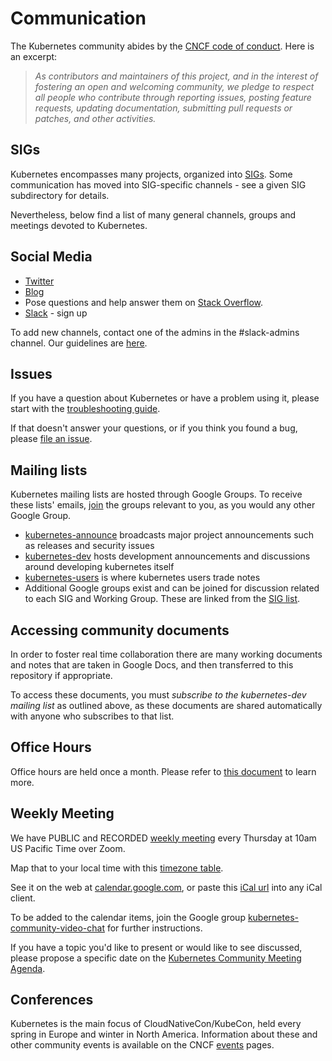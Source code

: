 # Communication

The Kubernetes community abides by the [CNCF code of conduct].  Here is an excerpt:

> _As contributors and maintainers of this project, and in the interest
> of fostering an open and welcoming community, we pledge to respect
> all people who contribute through reporting issues, posting feature
> requests, updating documentation, submitting pull requests or patches,
> and other activities._

## SIGs

Kubernetes encompasses many projects, organized into [SIGs](/sig-list.md).
Some communication has moved into SIG-specific channels - see
a given SIG subdirectory for details.

Nevertheless, below find a list of many general channels, groups
and meetings devoted to Kubernetes.

## Social Media

* [Twitter]
* [Blog]
* Pose questions and help answer them on [Stack Overflow].
* [Slack] - sign up  

To add new channels, contact one of the admins in the #slack-admins channel. Our guidelines are [here](/communication/slack-guidelines.md).

## Issues

If you have a question about Kubernetes or have a problem using it,
please start with the [troubleshooting guide].

If that doesn't answer your questions, or if you think you found a bug,
please [file an issue].


## Mailing lists

Kubernetes mailing lists are hosted through Google Groups.  To
receive these lists' emails,
[join](https://support.google.com/groups/answer/1067205) the groups
relevant to you, as you would any other Google Group.

* [kubernetes-announce] broadcasts major project announcements such as releases and security issues
* [kubernetes-dev] hosts development announcements and discussions around developing kubernetes itself
* [kubernetes-users] is where kubernetes users trade notes
* Additional Google groups exist and can be joined for discussion related to each SIG and Working Group.  These are linked from the [SIG list](/sig-list.md).

## Accessing community documents

In order to foster real time collaboration there are many working documents
and notes that are taken in Google Docs, and then transferred to this repository
if appropriate. 

To access these documents, you must _subscribe to the kubernetes-dev mailing list_
as outlined above, as these documents are shared automatically with anyone who
subscribes to that list. 

## Office Hours

Office hours are held once a month. Please refer to [this document](/events/office-hours.md) to learn more.

## Weekly Meeting

We have PUBLIC and RECORDED [weekly meeting] every Thursday at 10am US Pacific Time over Zoom.

Map that to your local time with this [timezone table].

See it on the web at [calendar.google.com], or paste this [iCal url] into any iCal client.

To be added to the calendar items, join the Google group
[kubernetes-community-video-chat] for further instructions.

If you have a topic you'd like to present or would like to see discussed,
please propose a specific date on the [Kubernetes Community Meeting Agenda].


## Conferences

Kubernetes is the main focus of CloudNativeCon/KubeCon, held every spring in Europe and winter in North America. Information about these and other community events is available on the CNCF [events] pages.


[Blog]: http://blog.kubernetes.io
[calendar.google.com]: https://calendar.google.com/calendar/embed?src=cgnt364vd8s86hr2phapfjc6uk%40group.calendar.google.com&ctz=America/Los_Angeles
[CNCF code of conduct]: https://github.com/cncf/foundation/blob/master/code-of-conduct.md
[communication]: /communication.md
[community meeting]: /communication.md#weekly-meeting
[events]: https://www.cncf.io/events/
[file an issue]: https://github.com/kubernetes/kubernetes/issues/new
[Google+]: https://plus.google.com/u/0/b/116512812300813784482/116512812300813784482
[iCal url]: https://calendar.google.com/calendar/ical/cgnt364vd8s86hr2phapfjc6uk%40group.calendar.google.com/public/basic.ics
[Kubernetes Community Meeting Agenda]: https://docs.google.com/document/d/1VQDIAB0OqiSjIHI8AWMvSdceWhnz56jNpZrLs6o7NJY/edit#
[kubernetes-community-video-chat]: https://groups.google.com/forum/#!forum/kubernetes-community-video-chat
[kubernetes-announce]: https://groups.google.com/forum/#!forum/kubernetes-announce
[kubernetes-dev]: https://groups.google.com/forum/#!forum/kubernetes-dev
[kubernetes-users]: https://groups.google.com/forum/#!forum/kubernetes-users
[kubernetes.slack.com]: https://kubernetes.slack.com
[Slack]: http://slack.k8s.io
[Special Interest Group]: /README.md#SIGs
[Stack Overflow]: http://stackoverflow.com/questions/tagged/kubernetes
[timezone table]: https://www.google.com/search?q=1000+am+in+pst
[troubleshooting guide]: http://kubernetes.io/docs/troubleshooting
[Twitter]: https://twitter.com/kubernetesio
[weekly meeting]: https://zoom.us/my/kubernetescommunity

